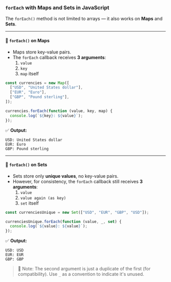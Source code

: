 ### `forEach` with Maps and Sets in JavaScript

The `forEach()` method is not limited to arrays — it also works on **Maps** and **Sets**.

---

#### 📌 `forEach()` on Maps

- Maps store key-value pairs.
- The `forEach` callback receives **3 arguments**:
  1. `value`
  2. `key`
  3. `map` itself

```js
const currencies = new Map([
  ["USD", "United States dollar"],
  ["EUR", "Euro"],
  ["GBP", "Pound sterling"],
]);

currencies.forEach(function (value, key, map) {
  console.log(`${key}: ${value}`);
});
```

✅ **Output:**

```
USD: United States dollar
EUR: Euro
GBP: Pound sterling
```

---

#### 📌 `forEach()` on Sets

- Sets store only **unique values**, no key-value pairs.
- However, for consistency, the `forEach` callback still receives **3 arguments**:
  1. `value`
  2. `value again (as key)`
  3. `set` itself

```js
const currenciesUnique = new Set(["USD", "EUR", "GBP", "USD"]);

currenciesUnique.forEach(function (value, _, set) {
  console.log(`${value}: ${value}`);
});
```

✅ **Output:**

```
USD: USD
EUR: EUR
GBP: GBP
```

> 🔎 Note: The second argument is just a duplicate of the first (for compatibility). Use `_` as a convention to indicate it's unused.
